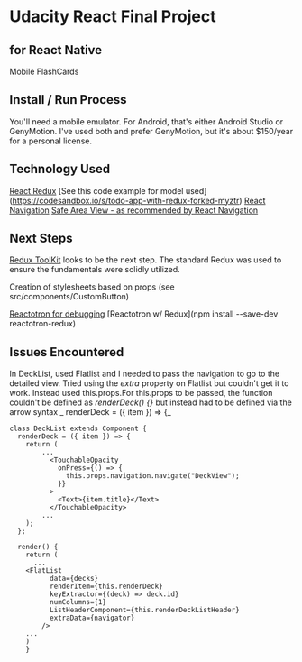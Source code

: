 # Udacity React Final Project

## for React Native

Mobile FlashCards

## Install / Run Process

You'll need a mobile emulator. For Android, that's either Android Studio or GenyMotion. I've used both and prefer GenyMotion, but it's about \$150/year for a personal license.

## Technology Used

[React Redux](https://react-redux.js.org/)
[See this code example for model used] (https://codesandbox.io/s/todo-app-with-redux-forked-myztr)
[React Navigation]()
[Safe Area View - as recommended by React Navigation](https://github.com/th3rdwave/react-native-safe-area-context)

## Next Steps

[Redux ToolKit](https://redux-toolkit.js.org/) looks to be the next step. The standard Redux was used to ensure the fundamentals were solidly utilized.

Creation of stylesheets based on props (see src/components/CustomButton)

[Reactotron for debugging](https://shift.infinite.red/start-using-reactotron-in-your-expo-project-today-in-3-easy-steps-a03d11032a7a)
[Reactotron w/ Redux](npm install --save-dev reactotron-redux)

## Issues Encountered

In DeckList, used Flatlist and I needed to pass the navigation to go to the detailed view. Tried using the _extra_ property on Flatlist but couldn't get it to work. Instead used this.props.For this.props to be passed, the function couldn't be defined as _renderDeck() {}_ but instead had to be defined via the arrow syntax _ renderDeck = ({ item }) => {_

```
class DeckList extends Component {
  renderDeck = ({ item }) => {
    return (
        ...
          <TouchableOpacity
            onPress={() => {
              this.props.navigation.navigate("DeckView");
            }}
          >
            <Text>{item.title}</Text>
          </TouchableOpacity>
        ...
    );
  };

  render() {
    return (
      ...
    <FlatList
          data={decks}
          renderItem={this.renderDeck}
          keyExtractor={(deck) => deck.id}
          numColumns={1}
          ListHeaderComponent={this.renderDeckListHeader}
          extraData={navigator}
        />
    ...
    )
    }
```

